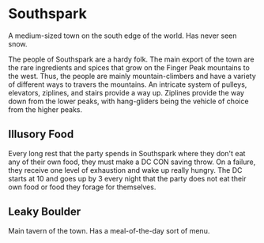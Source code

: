 # Southspark
A medium-sized town on the south edge of the world. Has never seen snow.

The people of Southspark are a hardy folk. The main export of the town are the rare ingredients and spices that grow on the Finger Peak mountains to the west. Thus, the people are mainly mountain-climbers and have a variety of different ways to travers the mountains. An intricate system of pulleys, elevators, ziplines, and stairs provide a way up. Ziplines provide the way down from the lower peaks, with hang-gliders being the vehicle of choice from the higher peaks.

## Illusory Food
Every long rest that the party spends in Southspark where they don't eat any of their own food, they must make a DC CON saving throw. On a failure, they receive one level of exhaustion and wake up really hungry. The DC starts at 10 and goes up by 3 every night that the party does not eat their own food or food they forage for themselves.

## Leaky Boulder
Main tavern of the town. Has a meal-of-the-day sort of menu.
